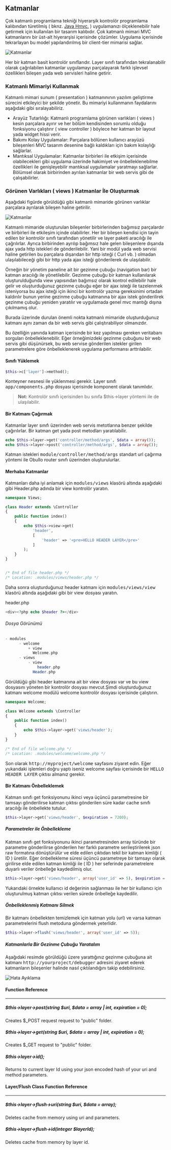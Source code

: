 
## Katmanlar

Çok katmanlı programlama tekniği hiyerarşik kontrolör programlama kalıbından türetilmiş ( bknz. <a href="http://www.javaworld.com/article/2076128/design-patterns/hmvc--the-layered-pattern-for-developing-strong-client-tiers.html" target="_blank">Java Hmvc.</a> ) uygulamanızı ölçeklenebilir hale getirmek için kullanılan bir tasarım kalıbıdır. Çok katmanlı mimari MVC katmanlarını bir üst-alt hiyerarşisi içerisinde çözümler. Uygulama içerisinde tekrarlayan bu model yapılandırılmış bir client-tier mimarisi sağlar.

![Katmanlar](/Layer/Docs/images/layers.png?raw=true "Katmanlı Programlama")

Her bir katman basit kontrolör sınıflarıdır. Layer sınıfı tarafından tekralanabilir olarak çağrılabilen katmanlar uygulamayı parçalayarak farklı işlevsel özellikleri bileşen yada web servisleri haline getirir.

### Katmanlı Mimariyi Kullanmak

Katmanlı mimari sunum ( presentation ) katmanınının yazılım geliştirme sürecini etkileyici bir şekilde yönetir. Bu mimariyi kullanmanın faydalarını aşağıdaki gibi sıralayabiliriz.

* Arayüz Tutarlılığı: Katmanlı programlama görünen varlıkları ( views ) kesin parçalara ayırır ve her bölüm kendisinden sorumlu olduğu fonksiyonu çalıştırır ( view controller ) böylece her katman bir layout yada widget hissi verir.
* Bakımı Kolay Uygulamalar: Parçalara bölünen kullanıcı arayüzü bileşenleri MVC tasarım desenine bağlı kaldıkları için bakım kolaylığı sağlarlar.
* Mantıksal Uygulamalar: Katmanlar birbirleri ile etkişim içerisinde olabilecekleri gibi uygulama üzerinde hakimiyet ve önbelleklenebilme özellikleri ile genişleyebilir mantıksal uygulamalar yaratmayı sağlarlar. Bölümsel olarak birbirinden ayrılan katmanlar bir web servis gibi de çalışabilirler.

### Görünen Varlıkları ( views ) Katmanlar İle Oluşturmak

Aşağıdaki figürde görüldüğü gibi katmanlı mimaride görünen varlıklar parçalara ayrılarak bileşen haline getirilir. 

![Katmanlar](/Layer/Docs/images/ui-components.png?raw=true "HMVC")

Katmanlı mimaride oluşturulan bileşenler birbirlerinden bağımsız parçalardır ve birbirleri ile etkileşim içinde olabilirler. Her bir bileşen kendisi için tayin edilen bir kontrolör sınıfı tarafından yönetilir ve layer paketi aracılığı ile çağrılırlar. Ayrıca birbirinden ayrılıp bağımsız hale gelen bileşenlere dışarıda ajax yada http istekleri de gönderilebilir. Yani bir modül yada web servisi haline getirilen bu parçalara dışarıdan bir http isteği ( Curl vb. ) olmadan ulaşılabileceği gibi bir http yada ajax isteği gönderilerek de ulaşılabilir.

Örneğin bir yönetim paneline ait bir gezinme çubuğu (navigation bar) bir katman aracılığı ile yönetilebilir. Gezinme çubuğu bir katman kullanılarak oluşturulduğunda view yapısından bağımsız olarak kontrol edilebilir hale gelir ve oluşturduğunuz gezinme çubuğu eğer bir ajax isteği ile tazelenmek isteniyorsa bu ajax isteği için ikinci bir kontrolör yazma gereksinimi ortadan kaldırılır bunun yerine gezinme çubuğu katmanına bir ajax istek gönderilirek gezinme çubuğu yeniden yaratılır ve uygulamada genel mvc mantığı dışına çıkılmamış olur.

Burada üzerinde durulan önemli nokta katmanlı mimaride oluşturduğunuz katmanı aynı zaman da bir web servis gibi çalıştırabiliyor olmanızdır.

Bu özelliğin yanında katman içerisinde bir kez yapılması gereken veritabanı sorguları önbelleklenebilir. Eğer örneğimizdeki gezinme çubuğunu bir web servis gibi düşünürsek, bu web servise gönderilen istekler girilen parametrelere göre önbelleklenerek uygulama performansı arttrılabilir.

#### Sınıfı Yüklemek

```php
$this->c['layer']->method();
```
Konteyner nesnesi ile yüklenmesi gerekir. Layer sınıfı <kbd>app/components.php</kbd> dosyası içerisinde komponent olarak tanımlıdır.

> **Not:** Kontrolör sınıfı içerisinden bu sınıfa $this->layer yöntemi ile de ulaşılabilir.

#### Bir Katmanı Çağırmak

Katmanlar layer sınıfı üzerinden web servis metotlarına benzer şekilde çağırılırlar. Bir katman get yada post metodları yaratılabilir.

```php
echo $this->layer->get('controller/method/args', $data = array());
echo $this->layer->post('controller/method/args', $data = array());
```

Katman istekleri <kbd>module/controller/method/args</kbd> standart url çağırma yöntemi ile Obullo router sınıfı üzerinden oluşturulurlar.

#### Merhaba Katmanlar

Katmanları daha iyi anlamak için <kbd>modules/views</kbd> klasörü altında aşağıdaki gibi Header.php adında bir view kontrolör yaratın.

```php
namespace Views;

class Header extends \Controller
{
    public function index()
    {
        echo $this->view->get(
            'header',
            [
                'header' => '<pre>HELLO HEADER LAYER</pre>'
            ]
        );
    }
}


/* End of file header.php */
/* Location: .modules/views/header.php */
```

Daha sonra oluşturduğunuz header katmanı için <kbd>modules/views/view</kbd> klasörü altında aşağıdaki gibi bir view dosyası yaratın.

header.php

```php
<div><?php echo $header ?></div>
```

###### Dosya Görünümü

```php
- modules
      - welcome
          + view
            Welcome.php
      - views
          - view
              header.php
            Header.php
```

Görüldüğü gibi header katmanına ait bir view dosyası var ve bu view dosyasını yöneten bir kontrolör dosyası mevcut.Şimdi oluşturduğunuz katmanı welcome modülü welcome kontrolör dosyası içerisinde çalıştırın.

```php
namespace Welcome;

class Welcome extends \Controller
{
    public function index()
    {
        echo $this->layer->get('views/header');
    }
}

/* End of file welcome.php */
/* Location: .modules/welcome/welcome.php */
```

Son olarak <kbd>http://myproject/welcome</kbd> sayfasını ziyaret edin. Eğer yukarıdaki işlemleri doğru yaptı iseniz welcome sayfası içerisinde bir <kbd>HELLO HEADER LAYER</kbd> çıktısı almanız gerekir.

#### Bir Katmanı Önbelleklemek

Katman sınıfı get fonksiyonunu ikinci veya üçüncü parametresine bir tamsayı gönderilirse katman çıktısı gönderilen süre kadar cache sınıfı aracılığı ile önbellekte tutulur.

```php
$this->layer->get('views/header', $expiration = 7200);
```

##### Parametreler ile Önbellekleme

Katman sınıfı get fonksiyonunu ikinci parametresinden array türünde bir parametre gönderilirse gönderilen her farklı parametre serileştirilerek json raw formatına dönüştürülür ve elde edilen çıktıdan tekil bir katman kimliği ( ID ) üretilir. Eğer önbellekleme süresi üçüncü parametreye bir tamsayı olarak girilirse elde edilen katman kimliği ile ( ID ) her seferinde parametrelere duyarlı veriler önbelleğe kaydedilmiş olur.

```php
$this->layer->get('views/header', array('user_id' => 5), $expiration = 7200);
```
Yukarıdaki örnekte kullanıcı id değerinin sağlanması ile her bir kullanıcı için oluşturulmuş katman çıktısı verilen sürede önbelleğe kaydedilir.

##### Önbelleklenmiş Katmanı Silmek

Bir katmanı önbellekten temizlemek için katman yolu (url) ve varsa katman parametrelerini flush metoduna göndermek yeterlidir.

```php
$this->layer->flush('views/header', array('user_id' => 5));
```

##### Katmanlarla Bir Gezinme Çubuğu Yaratalım






Aşağıdaki resimde görüldüğü üzere yarattığınız gezinme çubuğuna ait katmanı <kbd>http://yourproject/debugger</kbd> adresini ziyaret ederek katmanların bileşenler halinde nasıl çıktılandığını takip edebilirsiniz.


![Hata Ayıklama](/Layer/Docs/images/debugger.gif?raw=true "Hata Ayıklama")


#### Function Reference

------

##### $this->layer->post(string $uri, $data = array | int, expiration = 0);  

Creates $_POST request request to "public" folder.

##### $this->layer->get(string $uri, $data = array | int, expiration = 0);

Creates $_GET request to "public" folder.

##### $this->layer->id();

Returns to current layer Id using your json encoded hash of your uri and method parameters.


#### Layer/Flush Class Function Reference

------

##### $this->layer->flush->uri(string $uri, $data = array);

Deletes cache from memory using uri and parameters.

##### $this->layer->flush->id(integer $layerId);

Deletes cache from memory by layer id.